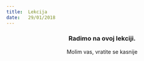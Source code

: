```yaml
---
title:  Lekcija
date:   29/01/2018
---
```


### <center>Radimo na ovoj lekciji.</center>
<center>Molim vas, vratite se kasnije</center>